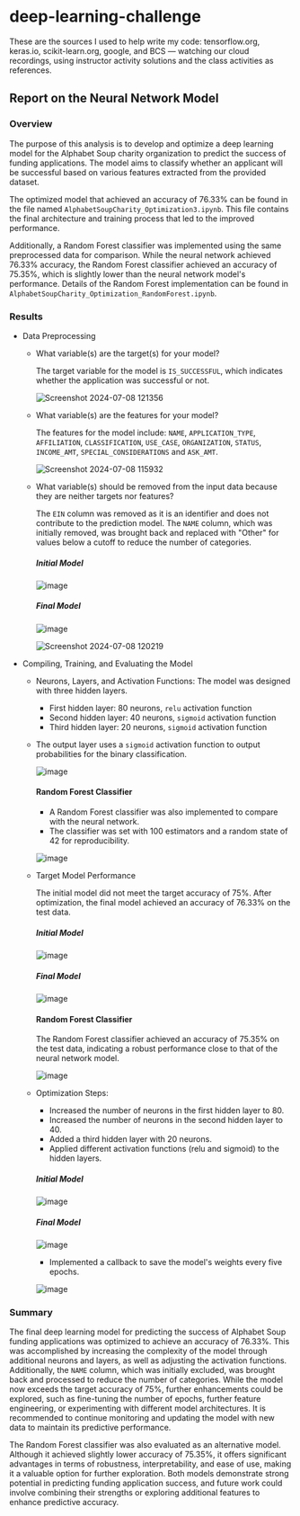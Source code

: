 # deep-learning-challenge

These are the sources I used to help write my code: tensorflow.org, keras.io, scikit-learn.org, google, and BCS — watching our cloud recordings, using instructor activity solutions and the class activities as references. 

## Report on the Neural Network Model

### Overview
The purpose of this analysis is to develop and optimize a deep learning model for the Alphabet Soup charity organization to predict the success of funding applications. The model aims to classify whether an applicant will be successful based on various features extracted from the provided dataset.

The optimized model that achieved an accuracy of 76.33% can be found in the file named `AlphabetSoupCharity_Optimization3.ipynb`. This file contains the final architecture and training process that led to the improved performance. 

Additionally, a Random Forest classifier was implemented using the same preprocessed data for comparison. While the neural network achieved 76.33% accuracy, the Random Forest classifier achieved an accuracy of 75.35%, which is slightly lower than the neural network model's performance. Details of the Random Forest implementation can be found in `AlphabetSoupCharity_Optimization_RandomForest.ipynb`.


### Results

* Data Preprocessing
    * What variable(s) are the target(s) for your model?

      The target variable for the model is `IS_SUCCESSFUL`, which indicates whether the application was successful or not.
      
      ![Screenshot 2024-07-08 121356](https://github.com/AlyssaChand/deep-learning-challenge/assets/151655013/bb9087fa-c036-4def-a98f-d5f88d16e749)

    * What variable(s) are the features for your model?

      The features for the model include: `NAME`, `APPLICATION_TYPE`, `AFFILIATION`, `CLASSIFICATION`, `USE_CASE`, `ORGANIZATION`, `STATUS`, `INCOME_AMT`, `SPECIAL_CONSIDERATIONS` and `ASK_AMT`.

      ![Screenshot 2024-07-08 115932](https://github.com/AlyssaChand/deep-learning-challenge/assets/151655013/5f3fc526-d403-4de1-bc50-d0eaeb59367b)
      
    * What variable(s) should be removed from the input data because they are neither targets nor features?
 
      The `EIN` column was removed as it is an identifier and does not contribute to the prediction model. The `NAME` column, which was initially removed, was brought back and replaced with "Other" for values below a cutoff to reduce the number of categories.
 
      ##### Initial Model
 
      ![image](https://github.com/AlyssaChand/deep-learning-challenge/assets/151655013/6c041a82-4261-496e-9bc5-5f0314717233)

      ##### Final Model
      
      ![image](https://github.com/AlyssaChand/deep-learning-challenge/assets/151655013/dc2434b0-3c7c-484c-a092-f84f785685e6)

      ![Screenshot 2024-07-08 120219](https://github.com/AlyssaChand/deep-learning-challenge/assets/151655013/04c5a5e3-22fe-4d90-b58a-fea5b5c1617e)

* Compiling, Training, and Evaluating the Model
   * Neurons, Layers, and Activation Functions: The model was designed with three hidden layers.
      * First hidden layer: 80 neurons, `relu` activation function
      * Second hidden layer: 40 neurons, `sigmoid` activation function
      * Third hidden layer: 20 neurons, `sigmoid` activation function
   * The output layer uses a `sigmoid` activation function to output probabilities for the binary classification.
 
     ![image](https://github.com/AlyssaChand/deep-learning-challenge/assets/151655013/4e6b9f8d-cd6a-4ce4-a246-3a67c53344ad)

     #### Random Forest Classifier
        * A Random Forest classifier was also implemented to compare with the neural network.
        * The classifier was set with 100 estimators and a random state of 42 for reproducibility.
    
     ![image](https://github.com/AlyssaChand/deep-learning-challenge/assets/151655013/b977bb1a-d27e-42db-ac30-53056c0ee27b)


   * Target Model Performance
     
     The initial model did not meet the target accuracy of 75%. After optimization, the final model achieved an accuracy of 76.33% on the test data.
 
     ##### Initial Model
 
      ![image](https://github.com/AlyssaChand/deep-learning-challenge/assets/151655013/946ce593-88cc-4b30-a61c-61f99a8e4163)

     ##### Final Model
     
      ![image](https://github.com/AlyssaChand/deep-learning-challenge/assets/151655013/dc1416f2-c564-4a36-bfce-30d5120bae34)

     #### Random Forest Classifier

     The Random Forest classifier achieved an accuracy of 75.35% on the test data, indicating a robust performance close to that of the neural network model.

      ![image](https://github.com/AlyssaChand/deep-learning-challenge/assets/151655013/103933e6-6e3d-4ac8-aeca-a6ee4a0aa369)


   * Optimization Steps:
     * Increased the number of neurons in the first hidden layer to 80.
     * Increased the number of neurons in the second hidden layer to 40.
     * Added a third hidden layer with 20 neurons.
     * Applied different activation functions (relu and sigmoid) to the hidden layers.

     ##### Initial Model
     
     ![image](https://github.com/AlyssaChand/deep-learning-challenge/assets/151655013/90dafa31-4dd0-4410-aa1c-c45afd580e3d)
 
     ##### Final Model
 
     ![image](https://github.com/AlyssaChand/deep-learning-challenge/assets/151655013/4e6b9f8d-cd6a-4ce4-a246-3a67c53344ad)

     * Implemented a callback to save the model's weights every five epochs.

     ![image](https://github.com/AlyssaChand/deep-learning-challenge/assets/151655013/4a97814c-950e-4cda-b283-9c9324fe2e98)

### Summary

The final deep learning model for predicting the success of Alphabet Soup funding applications was optimized to achieve an accuracy of 76.33%. This was accomplished by increasing the complexity of the model through additional neurons and layers, as well as adjusting the activation functions. Additionally, the `NAME` column, which was initially excluded, was brought back and processed to reduce the number of categories. While the model now exceeds the target accuracy of 75%, further enhancements could be explored, such as fine-tuning the number of epochs, further feature engineering, or experimenting with different model architectures. It is recommended to continue monitoring and updating the model with new data to maintain its predictive performance.

The Random Forest classifier was also evaluated as an alternative model. Although it achieved slightly lower accuracy of 75.35%, it offers significant advantages in terms of robustness, interpretability, and ease of use, making it a valuable option for further exploration. Both models demonstrate strong potential in predicting funding application success, and future work could involve combining their strengths or exploring additional features to enhance predictive accuracy.

